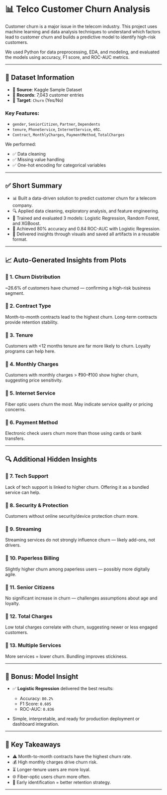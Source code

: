 # 📊 Telco Customer Churn Analysis

Customer churn is a major issue in the telecom industry. This project uses machine learning and data analysis techniques to understand which factors lead to customer churn and builds a predictive model to identify high-risk customers.

We used Python for data preprocessing, EDA, and modeling, and evaluated the models using accuracy, F1 score, and ROC-AUC metrics.

---

## 📁 Dataset Information

* 📌 **Source**: Kaggle Sample Dataset
* 📍 **Records**: 7,043 customer entries
* 🌟 **Target**: `Churn` (Yes/No)

### Key Features:

* `gender`, `SeniorCitizen`, `Partner`, `Dependents`
* `tenure`, `PhoneService`, `InternetService`, etc.
* `Contract`, `MonthlyCharges`, `PaymentMethod`, `TotalCharges`

We performed:

* ✅ Data cleaning
* ✅ Missing value handling
* ✅ One-hot encoding for categorical variables

---

## ✅ Short Summary

* 📊 Built a data-driven solution to predict customer churn for a telecom company.
* 🔍 Applied data cleaning, exploratory analysis, and feature engineering.
* 🧠 Trained and evaluated 3 models: Logistic Regression, Random Forest, and XGBoost.
* 🌟 Achieved 80% accuracy and 0.84 ROC-AUC with Logistic Regression.
* 📁 Delivered insights through visuals and saved all artifacts in a reusable format.

---

## 📈 Auto-Generated Insights from Plots

### 📌 1. Churn Distribution

\~26.6% of customers have churned — confirming a high-risk business segment.

### 📌 2. Contract Type

Month-to-month contracts lead to the highest churn. Long-term contracts provide retention stability.

### 📌 3. Tenure

Customers with <12 months tenure are far more likely to churn. Loyalty programs can help here.

### 📌 4. Monthly Charges

Customers with monthly charges > ₹90–₹100 show higher churn, suggesting price sensitivity.

### 📌 5. Internet Service

Fiber optic users churn the most. May indicate service quality or pricing concerns.

### 📌 6. Payment Method

Electronic check users churn more than those using cards or bank transfers.

---

## 🔍 Additional Hidden Insights

### 📌 7. Tech Support

Lack of tech support is linked to higher churn. Offering it as a bundled service can help.

### 📌 8. Security & Protection

Customers without online security/device protection churn more.

### 📌 9. Streaming

Streaming services do not strongly influence churn — likely add-ons, not drivers.

### 📌 10. Paperless Billing

Slightly higher churn among paperless users — possibly more digitally agile.

### 📌 11. Senior Citizens

No significant increase in churn — challenges assumptions about age and loyalty.

### 📌 12. Total Charges

Low total charges correlate with churn, suggesting newer or less engaged customers.

### 📌 13. Multiple Services

More services = lower churn. Bundling improves stickiness.

---

## 🧠 Bonus: Model Insight

* ✅ **Logistic Regression** delivered the best results:

  * Accuracy: `80.2%`
  * F1 Score: `0.605`
  * ROC-AUC: `0.836`
* Simple, interpretable, and ready for production deployment or dashboard integration.

---

## 🌟 Key Takeaways

* ⚠️ Month-to-month contracts have the highest churn rate.
* 💰 High monthly charges drive churn risk.
* ⏳ Longer-tenure users are more loyal.
* 🌐 Fiber-optic users churn more often.
* 🌟 Early identification = better retention strategy.

---

